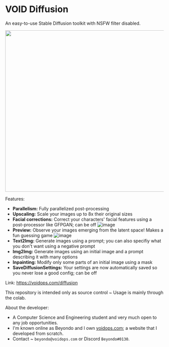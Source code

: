 # VOID Diffusion
An easy-to-use Stable Diffusion toolkit with NSFW filter disabled.

<img src="https://user-images.githubusercontent.com/58893646/210701459-57d923b3-1e60-40bc-bb67-0975107ce97f.png" height="512"/>

Features:
- **Parallelism:** Fully parallelized post-processing
- **Upscaling:** Scale your images up to 8x their original sizes
- **Facial corrections:** Correct your characters' facial features using a post-processor like GFPGAN; can be off
![image](https://cdn.discordapp.com/attachments/1053395257766719518/1092897203640598638/preview.jpg)
- **Preview:** Observe your images emerging from the latent space! Makes a fun guessing game
![image](https://user-images.githubusercontent.com/58893646/208217628-7dd95dbf-3376-4b65-ab38-1adb4be672ff.png)
- **Text2Img:** Generate images using a prompt; you can also specifiy what you don't want using a negative prompt
- **Img2Img:** Generate images using an initial image and a prompt describing it with many options
- **Inpainting:** Modify only some parts of an initial image using a mask
- **SaveDiffusionSettings:** Your settings are now automatically saved so you never lose a good config; can be off

Link: https://voidops.com/diffusion

This repository is intended only as source control ~ Usage is mainly through the colab.

About the developer:
- A Computer Science and Engineering student and very much open to any job opportunities.
- I'm known online as Beyondo and I own [voidops.com](https://voidops.com); a website that I developed from scratch.
- Contact ~ `beyondo@voidops.com` or Discord `Beyondo#0130`.
